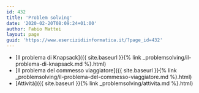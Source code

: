 ```yaml
---
id: 432
title: 'Problem solving'
date: '2020-02-20T08:09:24+01:00'
author: Fabio Mattei
layout: page
guid: 'https://www.esercizidiinformatica.it/?page_id=432'
---
```


- [Il problema di Knapsack]({{ site.baseurl }}{% link _problemsolving/il-problema-di-knapsack.md %}.html)
- [Il problema del commesso viaggiatore]({{ site.baseurl }}{% link _problemsolving/il-problema-del-commesso-viaggiatore.md %}.html)
- [Attività]({{ site.baseurl }}{% link _problemsolving/attivita.md %}.html)
